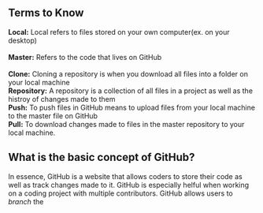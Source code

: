 ## Terms to Know
**Local:** Local refers to files stored on your own computer(ex. on your desktop) <br><br>
**Master:** Refers to the code that lives on GitHub <br><br>
**Clone:** Cloning a repository is when you download all files into a folder on your local machine <br>
**Repository:** A repository is a collection of all files in a project as well as the histroy of changes made to them <br>
**Push:** To push files in GitHub means to upload files from your local machine to the master file on GitHub <br>
**Pull:** To download changes made to files in the master repository to your local machine. <br>
## What is the basic concept of GitHub? 
In essence, GitHub is a website that allows coders to store their code as well as track changes made to it. GitHub is especially helful when 
working on a coding project with multiple contributors. GitHub allows users to *branch* the
